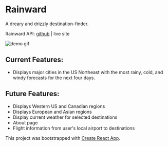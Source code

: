 # Rainward
A dreary and drizzly destination-finder.

Rainward API: [github](https://github.com/RachelSa/rainward-api) | live site

![demo gif](https://media.giphy.com/media/l2RnvifCVjf2LJh4Y/giphy.gif)

## Current Features:
 - Displays major cities in the US Northeast with the most rainy, cold, and windy forecasts for the next four days.

## Future Features:
- Displays Western US and Canadian regions
- Displays European and Asian regions
- Display current weather for selected destinations
- About page
- Flight information from user's local airport to destinations

This project was bootstrapped with [Create React App](https://github.com/facebookincubator/create-react-app).
